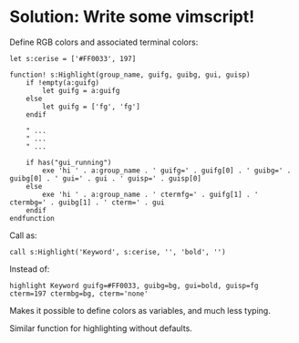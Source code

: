 
Solution: Write some vimscript!
===============================

Define RGB colors and associated terminal colors:

    let s:cerise = ['#FF0033', 197]

    function! s:Highlight(group_name, guifg, guibg, gui, guisp)
        if !empty(a:guifg)
            let guifg = a:guifg
        else
            let guifg = ['fg', 'fg']
        endif

        " ...
        " ...
        " ...

        if has("gui_running")
            exe 'hi ' . a:group_name . ' guifg=' . guifg[0] . ' guibg=' . guibg[0] . ' gui=' . gui . ' guisp=' . guisp[0]
        else
            exe 'hi ' . a:group_name . ' ctermfg=' . guifg[1] . ' ctermbg=' . guibg[1] . ' cterm=' . gui
        endif
    endfunction

Call as:

    call s:Highlight('Keyword', s:cerise, '', 'bold', '')

Instead of:

    highlight Keyword guifg=#FF0033, guibg=bg, gui=bold, guisp=fg cterm=197 ctermbg=bg, cterm='none'

Makes it possible to define colors as variables, and much less typing.

Similar function for highlighting without defaults.
